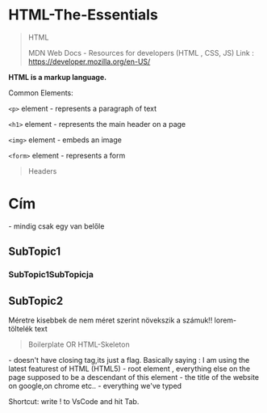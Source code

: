 # HTML-The-Essentials

>  
> HTML
> 
> MDN Web Docs - Resources for developers (HTML , CSS,  JS)
> Link : https://developer.mozilla.org/en-US/
> 
**HTML is a markup language.**

Common Elements:

```<p>``` element - represents a paragraph of text

```<h1>``` element - represents the main header on a page

```<img>``` element - embeds an image

```<form>``` element - represents a form
 
>  
> Headers
>
  
<h1> Cím </h1> - mindig csak egy van belőle
<h2> SubTopic1 </h2>
<h3> SubTopic1SubTopicja </h3>
<h2> SubTopic2 </h2>

Méretre kisebbek de nem méret szerint növekszik a számuk!!
lorem- töltelék text
  
>  
> Boilerplate OR HTML-Skeleton
>

<!DOCTYPE html> 
<html>
<head>
    <title>Document</title>
</head>
<body>
    
</body>
</html>
  
<!DOCTYPE html> - doesn't have closing tag,its just a flag. Basically saying : I am using the  latest featurest of HTML (HTML5)
<head> </head> - root element , everything else on the page supposed to be a descendant of this element
<title> </title>  - the title of the website on google,on chrome etc..
<body> </body> - everything we've typed

Shortcut: write ! to VsCode and hit Tab.
  
  
